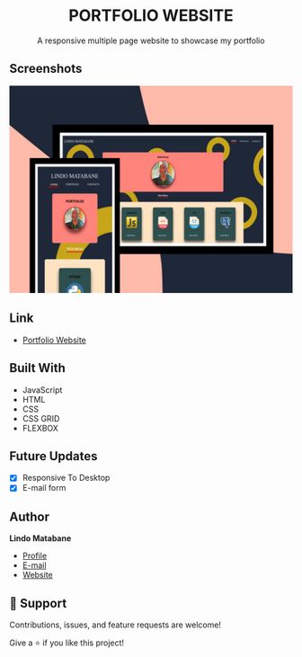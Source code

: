 <h1 align="center">PORTFOLIO WEBSITE</h1>

<p align="center">
  A responsive multiple page website to showcase my portfolio
</p>

## Screenshots

![Preview](./assets/project-previews/project-preview%20(personal).jpg "Preview")

## Link

- [Portfolio Website](https://lindo-code.tk/ "View Website")

## Built With

- JavaScript
- HTML
- CSS
- CSS GRID
- FLEXBOX

## Future Updates

- [x] Responsive To Desktop
- [x] E-mail form

## Author

**Lindo Matabane**

- [Profile](https://github.com/Lindo-code "Lindo Matabane")
- [E-mail](mailto:sdrowvieli1@gmail.com?subject=Hi "Hi!")
- [Website](https://lindo-code.tk/ "Welcome")

## 🤝 Support

Contributions, issues, and feature requests are welcome!

Give a ⭐️ if you like this project!